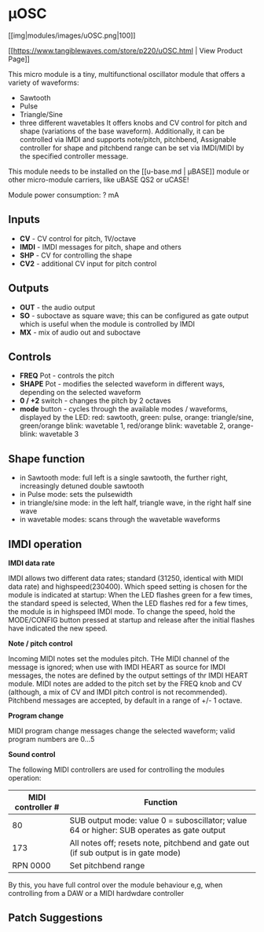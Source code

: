 # µOSC
[[img|modules/images/uOSC.png|100]]

[[https://www.tangiblewaves.com/store/p220/uOSC.html | View Product Page]]


This micro module is a tiny, multifunctional oscillator module that offers a variety of waveforms:
* Sawtooth
* Pulse
* Triangle/Sine
* three different wavetables
It offers knobs and CV control for pitch and shape (variations of the base waveform). Additionally, it can be controlled via IMDI and supports note/pitch, pitchbend, Assignable controller for shape and pitchbend range can be set via IMDI/MIDI by the specified controller message.

This module needs to be installed on the [[u-base.md | µBASE]] module or other micro-module carriers, like uBASE QS2 or uCASE!

Module power consumption: ? mA

## Inputs

* **CV** - CV control for pitch, 1V/octave
* **IMDI** - IMDI messages for pitch, shape and others
* **SHP** - CV for controlling the shape
* **CV2** - additional CV input for pitch control

## Outputs

* **OUT**  - the audio output
* **SO**  - suboctave as square wave; this can be configured as gate output which is useful when the module is controlled by IMDI
* **MX**  - mix of audio out and suboctave

## Controls

* **FREQ** Pot - controls the pitch
* **SHAPE** Pot - modifies the selected waveform in different ways, depending on the selected waveform
* **0 / +2** switch - changes the pitch by 2 octaves
* **mode** button - cycles through the available modes / waveforms, displayed by the LED:
red: sawtooth, green: pulse, orange: triangle/sine, green/orange blink: wavetable 1,  red/orange blink: wavetable 2, orange-blink: wavetable 3

## Shape function
* in Sawtooth mode: full left is a single sawtooth, the further right, increasingly detuned double sawtooth
* in Pulse mode: sets the pulsewidth
* in triangle/sine mode: in the left half, triangle wave, in the right half sine wave
* in wavetable modes: scans through the wavetable waveforms

## IMDI operation

**IMDI data rate**

IMDI allows two different data rates; standard (31250, identical with MIDI data rate) and highspeed(230400). Which speed setting is chosen for the module is indicated at startup: When the LED flashes green for a few times, the standard speed is selected, When the LED flashes red for a few times, the module is in highspeed IMDI mode. To change the speed, hold the MODE/CONFIG button pressed at startup and release after the initial flashes have indicated the new speed.

**Note / pitch control**

Incoming MIDI notes set the modules pitch. THe MIDI channel of the message is ignored; when use with IMDI HEART as source for IMDI messages, the notes are defined by the output settings of thr IMDI HEART module.
MIDI notes are added to the pitch set by the FREQ knob and CV (although, a mix of CV and IMDI pitch control is not recommended).
Pitchbend messages are accepted, by default in a range of +/- 1 octave.

**Program change**

MIDI program change messages change the selected waveform; valid program numbers are 0...5

**Sound control**

The following MIDI controllers are used for controlling the modules operation:

|MIDI controller #|Function|
|--------------|-----------|
|80 |SUB output mode: value 0 = suboscillator; value 64 or higher: SUB operates as gate output|
|173 |All notes off; resets note, pitchbend and gate out (if sub output is in gate mode)
|RPN 0000|Set pitchbend range|

By this, you have full control over the module behaviour e,g, when controlling from a DAW or a MIDI hardwdare controller

## Patch Suggestions
